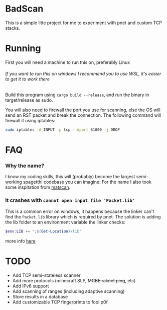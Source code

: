 # BadScan
This is a simple litte project for me to experiment with pnet and custom TCP stacks.

# Running
First you will need a machine to run this on, preferably Linux
###### If you want to run this on windows I recommend you to use WSL, it's easier to get it to work there

Build this program using `cargo build --release`, and run the binary in target/release as sudo.

You will also need to firewall the port you use for scanning, else the OS will send an RST packet and break the connection.
The following command will firewall it using iptables:
```sh
sudo iptables -A INPUT -p tcp --dport 61000 -j DROP
```

# FAQ
### Why the name?
I know my coding skills, this will (probably) become the largest semi-working spagetthi codebase you can imagine.
For the name I also took some inspitation from [matscan](https://github.com/mat-1/matscan).

### It crashes with `cannot open input file 'Packet.lib'`
This is a common error on windows, it happens because the linker can't find the `Packet.lib` library which is required by pnet. The solution is adding the lib folder to an environment variable the linker checks:
```powershell
$env:LIB += ";$(Get-Location)\lib"
```
more info [here](https://github.com/libpnet/libpnet?tab=readme-ov-file#windows)

# TODO
- Add TCP semi-stateless scanner
- Add more protocols (minecraft SLP, ~~MCBE raknet ping~~, etc)
- Add IPv6 support
- Add scanning of ranges (including adaptive scanning)
- Store results in a database
- Add customizable TCP fingerprints to fool p0f